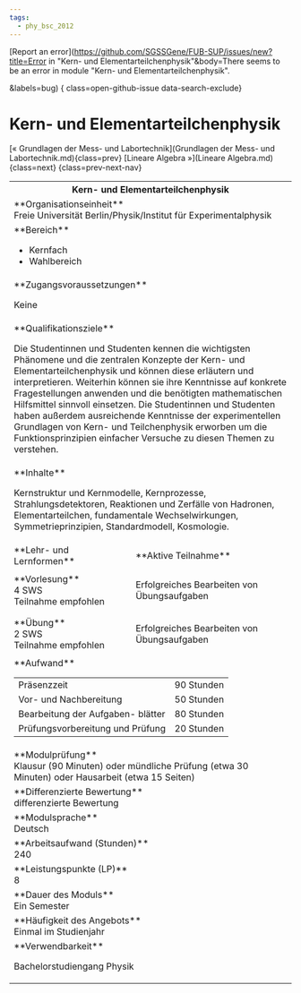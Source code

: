 ```yaml
---
tags:
  - phy_bsc_2012
---
```

[Report an error](https://github.com/SGSSGene/FUB-SUP/issues/new?title=Error in "Kern- und Elementarteilchenphysik"&body=There seems to be an error in module "Kern- und Elementarteilchenphysik".

<Describe here a slightly more detailed description of what is wrong>&labels=bug)
{ class=open-github-issue data-search-exclude}

# Kern- und Elementarteilchenphysik

[« Grundlagen der Mess- und Labortechnik](Grundlagen der Mess- und Labortechnik.md){class=prev}
[Lineare Algebra »](Lineare Algebra.md){class=next}
{class=prev-next-nav}

<table markdown id="moduledesc">
<tr markdown class="moduledesc_head"><th colspan="2">Kern- und Elementarteilchenphysik </th></tr>
<tr markdown><td colspan="2">**Organisationseinheit**   <br>Freie Universität Berlin/Physik/Institut für Experimentalphysik</td></tr>

<tr markdown><td colspan="2">**Bereich**<br>


- Kernfach
- Wahlbereich

</td></tr>

<tr markdown><td colspan="2">**Zugangsvoraussetzungen** <br>

Keine


</td></tr>
<tr markdown><td colspan="2">**Qualifikationsziele**    <br>

Die Studentinnen und Studenten kennen die wichtigsten Phänomene und die
zentralen Konzepte der Kern- und Elementarteilchenphysik und können diese
erläutern und interpretieren. Weiterhin können sie ihre Kenntnisse auf
konkrete Fragestellungen anwenden und die benötigten mathematischen
Hilfsmittel sinnvoll einsetzen. Die Studentinnen und Studenten haben
außerdem ausreichende Kenntnisse der experimentellen Grundlagen von Kern-
und Teilchenphysik erworben um die Funktionsprinzipien einfacher Versuche zu
diesen Themen zu verstehen.


</td></tr>
<tr markdown><td colspan="2">**Inhalte**                <br>

Kernstruktur und Kernmodelle, Kernprozesse, Strahlungsdetektoren, Reaktionen
und Zerfälle von Hadronen, Elementarteilchen, fundamentale Wechselwirkungen,
Symmetrieprinzipien, Standardmodell, Kosmologie.


</td></tr>

<tr markdown><td>**Lehr- und Lernformen**</td><td>**Aktive Teilnahme**</td></tr>
<tr markdown><td> **Vorlesung** <br>4 SWS <br> Teilnahme empfohlen</td><td>

Erfolgreiches Bearbeiten von Übungsaufgaben
</td></tr>
<tr markdown><td> **Übung** <br>2 SWS <br> Teilnahme empfohlen</td><td>

Erfolgreiches Bearbeiten von Übungsaufgaben
</td></tr>
<tr markdown><td colspan="2">**Aufwand**                <br>
<table class="aufwand_table">
<tr><td>Präsenzzeit</td><td>90 Stunden</td></tr>
<tr><td>Vor- und Nachbereitung</td><td>50 Stunden</td></tr>
<tr><td>Bearbeitung der Aufgaben- blätter</td><td>80 Stunden</td></tr>
<tr><td>Prüfungsvorbereitung und Prüfung</td><td>20 Stunden</td></tr>
</table>

</td></tr>
<tr markdown><td colspan="2">**Modulprüfung**             <br>Klausur (90 Minuten) oder mündliche Prüfung (etwa 30 Minuten) oder
Hausarbeit (etwa 15 Seiten)


</td></tr>
<tr markdown><td colspan="2">**Differenzierte Bewertung** <br>differenzierte Bewertung

</td></tr>
<tr markdown><td colspan="2">**Modulsprache**             <br>Deutsch</td></tr>
<tr markdown><td colspan="2">**Arbeitsaufwand (Stunden)** <br>240</td></tr>
<tr markdown><td colspan="2">**Leistungspunkte (LP)**     <br>8</td></tr>
<tr markdown><td colspan="2">**Dauer des Moduls**         <br>Ein Semester</td></tr>
<tr markdown><td colspan="2">**Häufigkeit des Angebots**  <br>Einmal im Studienjahr</td></tr>
<tr markdown><td colspan="2">**Verwendbarkeit**           <br>

Bachelorstudiengang Physik


</td></tr>

</table>
